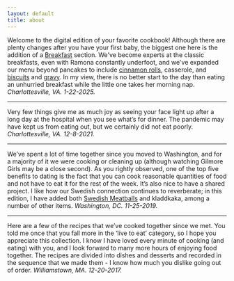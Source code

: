 ```yaml
---
layout: default
title: about
---
```


Welcome to the digital edition of your favorite cookbook! Although there are plenty changes after you have your first baby, the biggest one here is the addition of a [Breakfast](/recipes/categories/breakfast) section. We've become experts at the classic breakfasts, even with Ramona constantly underfoot, and we've expanded our menu beyond pancakes to include [cinnamon rolls](/recipes/recipes/cinnamon-rolls/), casserole, and [biscuits](/recipes/recipes/biscuits/) and [gravy](/recipes/recipes/sausage-gravy/). In my view, there is no better start to the day than eating an unhurried breakfast while the little one takes her morning nap. *Charlottesville, VA. 1-22-2025.*

---

Very few things give me as much joy as seeing your face light up after a long day at the
hospital when you see what’s for dinner. The pandemic may have kept us from eating out,
but we certainly did not eat poorly. *Charlottesville, VA. 12-8-2021.*

---

We’ve spent a lot of time together since you moved to Washington, and for a majority of it
we were cooking or cleaning up (although watching Gilmore Girls may be a close second).
As you rightly observed, one of the top five benefits to dating is the fact that you can cook
reasonable quantities of food and not have to eat it for the rest of the week. It’s also nice
to have a shared project. I like how our Swedish connection continues to reverberate; in
this edition, I have added both [Swedish Meatballs](/recipes/recipes/meatballs-swedish/) and kladdkaka, among a number of other
items. *Washington, DC. 11-25-2019.*

---

Here are a few of the recipes that we’ve cooked together since we met. You told me once
that you fall more in the ‘live to eat’ category, so I hope you appreciate this collection. I
know I have loved every minute of cooking (and eating) with you, and I look forward to many
more hours of enjoying food together. The recipes are divided into dishes and desserts and
recorded in the sequence that we made them - I know how much you dislike going out of
order. *Williamstown, MA. 12-20-2017.*



